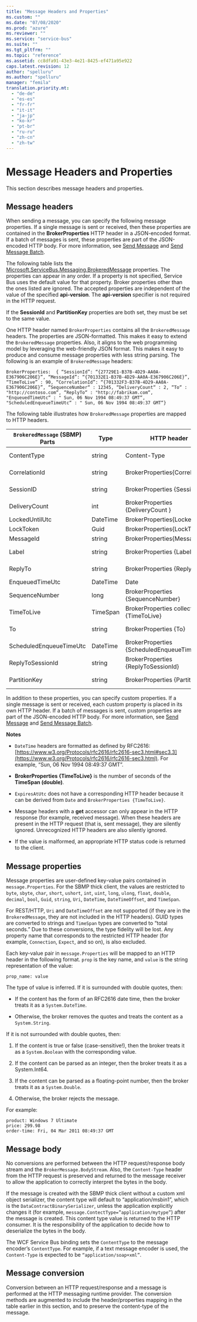 ```yaml
---
title: "Message Headers and Properties"
ms.custom: ""
ms.date: "07/08/2020"
ms.prod: "azure"
ms.reviewer: ""
ms.service: "service-bus"
ms.suite: ""
ms.tgt_pltfrm: ""
ms.topic: "reference"
ms.assetid: cc8dfa91-43e3-4e21-8425-ef471a95e922
caps.latest.revision: 12
author: "spelluru"
ms.author: "spelluru"
manager: "femila"
translation.priority.mt: 
  - "de-de"
  - "es-es"
  - "fr-fr"
  - "it-it"
  - "ja-jp"
  - "ko-kr"
  - "pt-br"
  - "ru-ru"
  - "zh-cn"
  - "zh-tw"
---
```

# Message Headers and Properties
This section describes message headers and properties.  
  
## Message headers  
When sending a message, you can specify the following message properties. If a single message is sent or received, then these properties are contained in the **BrokerProperties** HTTP header in a JSON-encoded format. If a batch of messages is sent, these properties are part of the JSON-encoded HTTP body. For more information, see [Send Message](send-message.md) and [Send Message Batch](send-message-batch.md).  
  
The following table lists the [Microsoft.ServiceBus.Messaging.BrokeredMessage](/dotnet/api/microsoft.servicebus.messaging.brokeredmessage) properties. The properties can appear in any order. If a property is not specified, Service Bus uses the default value for that property. Broker properties other than the ones listed are ignored. The accepted properties are independent of the value of the specified **api-version**. The **api-version** specifier is not required in the HTTP request.    

If the **SessionId** and **PartitionKey** properties are both set, they must be set to the same value.

One HTTP header named `BrokerProperties` contains all the `BrokeredMessage` headers. The properties are JSON-formatted. This makes it easy to extend the `BrokeredMessage` properties. Also, it aligns to the web programming model by leveraging the web-friendly JSON format. This makes it easy to produce and consume message properties with less string parsing. The following is an example of `BrokeredMessage` headers:  
  
```  
BrokerProperties:  { “SessionId”: “{27729E1-B37B-4D29-AA0A-E367906C206E}”, “MessageId”: “{701332E1-B37B-4D29-AA0A-E367906C206E}”, “TimeToLive” : 90, “CorrelationId”: “{701332F3-B37B-4D29-AA0A-E367906C206E}”, “SequenceNumber“ : 12345, “DeliveryCount“ : 2, “To“ : "http://contoso.com“, “ReplyTo“ : "http://fabrikam.com“,  "EnqueuedTimeUtc“ : " Sun, 06 Nov 1994 08:49:37 GMT“, "ScheduledEnqueueTimeUtc“ : " Sun, 06 Nov 1994 08:49:37 GMT“}  
```  
  
 The following table illustrates how `BrokeredMessage` properties are mapped to HTTP headers.  
  
|`BrokeredMessage` (SBMP) Parts|Type|HTTP header|Accessibility|HTTP Req/Res|  
|--------------------------------------|----------|-----------------|-------------------|-------------------|  
|ContentType|string|Content-Type|get, set|Req, Res|  
|CorrelationId|string|BrokerProperties{CorrelationId}|get, set|Req, Res|  
|SessionID|string|BrokerProperties {SessionId}|get, set|Req, Res|  
|DeliveryCount|int|BrokerProperties {DeliveryCount }|get|Res|  
|LockedUntilUtc|DateTime|BrokerProperties{LockedUntil}|get|Res|  
|LockToken|Guid|BrokerProperties{LockToken}|get|Res|  
|MessageId|string|BrokerProperties{MessageId}|get, set|Res|  
|Label|string|BrokerProperties {Label}|get, set|Req, Res|  
|ReplyTo|string|BrokerProperties {ReplyTo}|get, set|Req, Res|  
|EnqueuedTimeUtc|DateTime|Date|get|Res|  
|SequenceNumber|long|BrokerProperties {SequenceNumber}|get|Res|  
|TimeToLive|TimeSpan|BrokerProperties collection {TimeToLive}|get, set|Req, Res|  
|To|string|BrokerProperties {To}|get, set|Req, Res|  
|ScheduledEnqueueTimeUtc|DateTime|BrokerProperties {ScheduledEnqueueTimeUtc}|get, set|Req, Res|  
|ReplyToSessionId|string|BrokerProperties {ReplyToSessionId}|get, set|Req, Res|  
|PartitionKey|string|BrokerProperties {PartitionKey}|get, set|Req, Res|  

In addition to these properties, you can specify custom properties. If a single message is sent or received, each custom property is placed in its own HTTP header. If a batch of messages is sent, custom properties are part of the JSON-encoded HTTP body. For more information, see [Send Message](send-message.md) and [Send Message Batch](send-message-batch.md).
 
 
 **Notes**  
  
-   `DateTime` headers are formatted as defined by RFC2616: [https://www.w3.org/Protocols/rfc2616/rfc2616-sec3.html#sec3.3](https://www.w3.org/Protocols/rfc2616/rfc2616-sec3.html). For example, “Sun, 06 Nov 1994 08:49:37 GMT”.  
  
-   **BrokerProperties {TimeToLive}** is the number of seconds of the **TimeSpan (double)**.  
  
-   `ExpiresAtUtc` does not have a corresponding HTTP header because it can be derived from `Date` and `BrokerProperties {TimeToLive}`.  
  
-   Message headers with a **get** accessor can only appear in the HTTP response (for example, received message). When these headers are present in the HTTP request (that is, sent message), they are silently ignored. Unrecognized HTTP headers are also silently ignored.  
  
-   If the value is malformed, an appropriate HTTP status code is returned to the client.  
  
## Message properties  
 Message properties are user-defined key-value pairs contained in `message.Properties`. For the SBMP thick client, the values are restricted to `byte`, `sbyte`, `char`, `short`, `ushort`, `int`, `uint`, `long`, `ulong`, `float`, `double`, `decimal`, `bool`, `Guid`, `string`, `Uri`, `DateTime`, `DateTimeOffset`, and `TimeSpan`.  
  
 For REST/HTTP, `Uri` and `DateTimeOffset` are not supported (if they are in the `BrokeredMessage`, they are not included in the HTTP headers). GUID types are converted to strings and `TimeSpan` types are converted to “total seconds.” Due to these conversions, the type fidelity will be lost. Any property name that corresponds to the restricted HTTP header (for example, `Connection`, `Expect`, and so on), is also excluded.  
  
 Each key-value pair in `message.Properties` will be mapped to an HTTP header in the following format. `prop` is the key name, and `value` is the string representation of the value:  
  
```  
prop_name: value  
```  
  
 The type of value is inferred. If it is surrounded with double quotes, then:  
  
-   If the content has the form of an RFC2616 date time, then the broker treats it as a `System.DateTime`.  
  
-   Otherwise, the broker removes the quotes and treats the content as a `System.String`.  
  
 If it is not surrounded with double quotes, then:  
  
1.  If the content is true or false (case-sensitive!), then the broker treats it as a `System.Boolean` with the corresponding value.  
  
2.  If the content can be parsed as an integer, then the broker treats it as a System.Int64.  
  
3.  If the content can be parsed as a floating-point number, then the broker treats it as a `System.Double`.  
  
4.  Otherwise, the broker rejects the message.  
  
 For example:  
  
```  
product: Windows 7 Ultimate  
price: 299.98  
order-time: Fri, 04 Mar 2011 08:49:37 GMT  
```  
  
## Message body  
 No conversions are performed between the HTTP request/response body stream and the `BrokerMessage.BodyStream`. Also, the `Content-Type` header from the HTTP request is preserved and returned to the message receiver to allow the application to correctly interpret the bytes in the body.  
  
 If the message is created with the SBMP thick client without a custom xml object serializer, the content type will default to “application/msbin1”, which is the `DataContractBinarySerializer`, unless the application explicitly changes it (for example, `message.ContectType=”application/mytype”`) after the message is created. This content type value is returned to the HTTP consumer. It is the responsibility of the application to decide how to deserialize the bytes in the body.  
  
 The WCF Service Bus binding sets the `ContentType` to the message encoder’s `ContentType`. For example, if a text message encoder is used, the `Content-Type` is expected to be `“application/soap+xml”`.  
  
## Message conversion  
 Conversion between an HTTP request/response and a message is performed at the HTTP messaging runtime provider. The conversion methods are augmented to include the header/properties mapping in the table earlier in this section, and to preserve the content-type of the message.